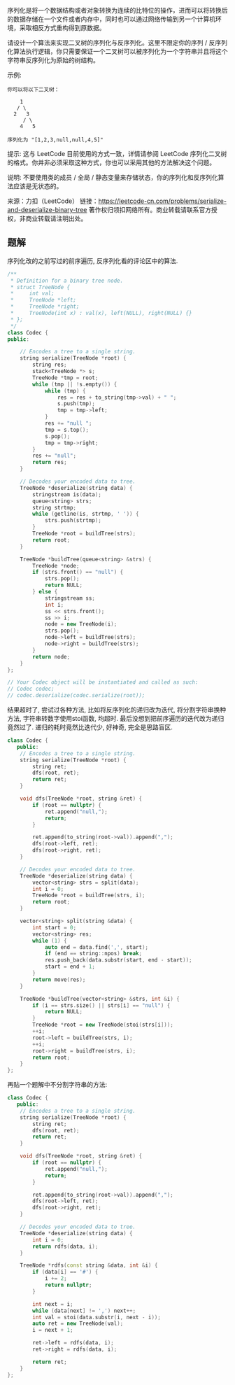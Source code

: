 序列化是将一个数据结构或者对象转换为连续的比特位的操作，进而可以将转换后的数据存储在一个文件或者内存中，同时也可以通过网络传输到另一个计算机环境，采取相反方式重构得到原数据。

请设计一个算法来实现二叉树的序列化与反序列化。这里不限定你的序列 / 反序列化算法执行逻辑，你只需要保证一个二叉树可以被序列化为一个字符串并且将这个字符串反序列化为原始的树结构。

示例: 

    你可以将以下二叉树：

        1
       / \
      2   3
         / \
        4   5

    序列化为 "[1,2,3,null,null,4,5]"

提示: 这与 LeetCode 目前使用的方式一致，详情请参阅 LeetCode 序列化二叉树的格式。你并非必须采取这种方式，你也可以采用其他的方法解决这个问题。

说明: 不要使用类的成员 / 全局 / 静态变量来存储状态，你的序列化和反序列化算法应该是无状态的。

来源：力扣（LeetCode）
链接：https://leetcode-cn.com/problems/serialize-and-deserialize-binary-tree
著作权归领扣网络所有。商业转载请联系官方授权，非商业转载请注明出处。

## 题解

序列化改的之前写过的前序遍历, 反序列化看的评论区中的算法.

```c++
/**
 * Definition for a binary tree node.
 * struct TreeNode {
 *     int val;
 *     TreeNode *left;
 *     TreeNode *right;
 *     TreeNode(int x) : val(x), left(NULL), right(NULL) {}
 * };
 */
class Codec {
public:

    // Encodes a tree to a single string.
    string serialize(TreeNode *root) {
        string res;
        stack<TreeNode *> s;
        TreeNode *tmp = root;
        while (tmp || !s.empty()) {
            while (tmp) {
                res = res + to_string(tmp->val) + " ";
                s.push(tmp);
                tmp = tmp->left;
            }
            res += "null ";
            tmp = s.top();
            s.pop();
            tmp = tmp->right;
        }
        res += "null";
        return res;
    }

    // Decodes your encoded data to tree.
    TreeNode *deserialize(string data) {
        stringstream is(data);
        queue<string> strs;
        string strtmp;
        while (getline(is, strtmp, ' ')) {
            strs.push(strtmp);
        }
        TreeNode *root = buildTree(strs);
        return root;
    }

    TreeNode *buildTree(queue<string> &strs) {
        TreeNode *node;
        if (strs.front() == "null") {
            strs.pop();
            return NULL;
        } else {
            stringstream ss;
            int i;
            ss << strs.front();
            ss >> i;
            node = new TreeNode(i);
            strs.pop();
            node->left = buildTree(strs);
            node->right = buildTree(strs);
        }
        return node;
    }
};

// Your Codec object will be instantiated and called as such:
// Codec codec;
// codec.deserialize(codec.serialize(root));
```

结果超时了, 尝试过各种方法, 比如将反序列化的递归改为迭代, 将分割字符串换种方法, 字符串转数字使用stoi函数, 均超时. 最后没想到把前序遍历的迭代改为递归竟然过了. 递归的耗时竟然比迭代少, 好神奇, 完全是思路盲区.

```c++
class Codec {
   public:
    // Encodes a tree to a single string.
    string serialize(TreeNode *root) {
        string ret;
        dfs(root, ret);
        return ret;
    }

    void dfs(TreeNode *root, string &ret) {
        if (root == nullptr) {
            ret.append("null,");
            return;
        }

        ret.append(to_string(root->val)).append(",");
        dfs(root->left, ret);
        dfs(root->right, ret);
    }

    // Decodes your encoded data to tree.
    TreeNode *deserialize(string data) {
        vector<string> strs = split(data);
        int i = 0;
        TreeNode *root = buildTree(strs, i);
        return root;
    }

    vector<string> split(string &data) {
        int start = 0;
        vector<string> res;
        while (1) {
            auto end = data.find(',', start);
            if (end == string::npos) break;
            res.push_back(data.substr(start, end - start));
            start = end + 1;
        }
        return move(res);
    }

    TreeNode *buildTree(vector<string> &strs, int &i) {
        if (i == strs.size() || strs[i] == "null") {
            return NULL;
        }
        TreeNode *root = new TreeNode(stoi(strs[i]));
        ++i;
        root->left = buildTree(strs, i);
        ++i;
        root->right = buildTree(strs, i);
        return root;
    }
};
```

再贴一个题解中不分割字符串的方法:

```c++
class Codec {
   public:
    // Encodes a tree to a single string.
    string serialize(TreeNode *root) {
        string ret;
        dfs(root, ret);
        return ret;
    }

    void dfs(TreeNode *root, string &ret) {
        if (root == nullptr) {
            ret.append("null,");
            return;
        }

        ret.append(to_string(root->val)).append(",");
        dfs(root->left, ret);
        dfs(root->right, ret);
    }

    // Decodes your encoded data to tree.
    TreeNode *deserialize(string data) {
        int i = 0;
        return rdfs(data, i);
    }

    TreeNode *rdfs(const string &data, int &i) {
        if (data[i] == '#') {
            i += 2;
            return nullptr;
        }

        int next = i;
        while (data[next] != ',') next++;
        int val = stoi(data.substr(i, next - i));
        auto ret = new TreeNode(val);
        i = next + 1;

        ret->left = rdfs(data, i);
        ret->right = rdfs(data, i);

        return ret;
    }
};
```
